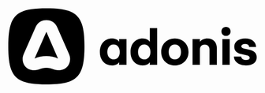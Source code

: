 <svg viewBox="0 0 128 128">
<path fill-rule="evenodd" clip-rule="evenodd" d="M0 63.626c0 15.828 3.797 19.626 19.626 19.626 15.828 0 19.626-3.798 19.626-19.626C39.252 47.797 35.454 44 19.626 44 3.797 44 0 47.797 0 63.626zm7.914 4.077l6.156-13.99c1.04-2.358 3.038-3.637 5.556-3.637 2.518 0 4.516 1.279 5.556 3.637l6.155 13.99c.28.68.52 1.559.52 2.318 0 3.478-2.438 5.916-5.916 5.916-1.184 0-2.125-.302-3.077-.608-.976-.314-1.964-.631-3.238-.631-1.26 0-2.272.32-3.267.635-.962.304-1.909.604-3.049.604-3.477 0-5.915-2.438-5.915-5.916 0-.76.24-1.639.52-2.318zM19.626 56.15L13.55 69.9c1.799-.84 3.877-1.239 6.076-1.239 2.118 0 4.277.4 5.995 1.24l-5.995-13.75zm92.552-2.547c-1.363 0-2.347.965-2.347 2.31 0 1.343.984 2.308 2.347 2.308 1.362 0 2.347-.965 2.347-2.309 0-1.344-.985-2.309-2.347-2.309zM69.253 73.44c-3.634 0-6.264-2.687-6.264-6.89 0-4.277 2.63-6.964 6.264-6.964 1.685 0 2.934.568 3.672 1.684v-7.06h3.785v18.927h-3.785v-1.344c-.72 1.098-1.968 1.647-3.672 1.647zm-2.403-6.89c0-2.346 1.268-3.88 3.198-3.88 1.95 0 3.199 1.515 3.199 3.862 0 2.309-1.25 3.804-3.199 3.804-1.93 0-3.198-1.495-3.198-3.785zm15.803-.037c0-2.328 1.268-3.823 3.16-3.823 1.912 0 3.18 1.495 3.18 3.823s-1.268 3.823-3.18 3.823c-1.892 0-3.16-1.495-3.16-3.823zm41.713 3.009c0 .7-.53 1.117-1.874 1.117-1.514 0-2.46-.795-2.46-1.76h-3.785c.094 2.611 2.574 4.56 6.17 4.56 3.406 0 5.583-1.513 5.583-4.2 0-2.007-1.287-3.408-3.842-3.919l-2.744-.549c-.833-.17-1.325-.586-1.325-1.135 0-.814.833-1.25 1.892-1.25 1.514 0 2.101.701 2.101 1.534h3.596c-.095-2.46-2.025-4.334-5.621-4.334-3.35 0-5.621 1.684-5.621 4.24 0 2.308 1.495 3.35 3.729 3.822l2.725.587c.889.19 1.476.568 1.476 1.287zm-14.062-9.633h3.785v13.248h-3.785V59.888zm-11.583 0v1.381c.965-1.116 2.252-1.684 3.842-1.684 2.972 0 4.902 1.93 4.902 4.92v8.63h-3.785V65.3c0-1.608-.909-2.573-2.479-2.573-1.571 0-2.48.965-2.48 2.574v7.835h-3.785V59.888h3.785zm-12.907-.303c-4.032 0-7.022 2.914-7.022 6.927 0 4.012 2.99 6.927 7.022 6.927 4.05 0 7.04-2.915 7.04-6.927 0-4.013-2.99-6.927-7.04-6.927zm-31.57 3.085c-1.93 0-3.198 1.533-3.198 3.88 0 2.29 1.268 3.785 3.199 3.785 1.95 0 3.198-1.495 3.198-3.804 0-2.347-1.249-3.861-3.198-3.861zm-7.059 3.88c0 4.202 2.631 6.889 6.246 6.889 1.722 0 2.952-.55 3.69-1.647v1.344h3.786V59.888h-3.785v1.381c-.757-1.116-2.007-1.684-3.691-1.684-3.615 0-6.246 2.687-6.246 6.965z" fill="#000"></path>
</svg>
          
          
